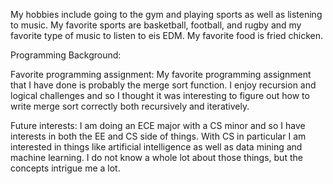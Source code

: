 My hobbies include going to the gym and playing sports as well as listening 
to music. My favorite sports are basketball, football, and rugby and my 
favorite type of music to listen to eis EDM. My favorite food is fried chicken.

Programming Background:

Favorite programming assignment: My favorite programming assignment that I have
done is probably the merge sort function. I enjoy recursion and logical 
challenges and so I thought it was interesting to figure out how to write
merge sort correctly both recursively and iteratively.

Future interests: I am doing an ECE major with a CS minor and so I have interests
in both the EE and CS side of things. With CS in particular I am interested in things
like artificial intelligence as well as data mining and machine learning. I do not
know a whole lot about those things, but the concepts intrigue me a lot.  
